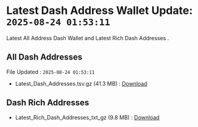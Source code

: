 # Latest Dash Address Wallet Update: `2025-08-24 01:53:11`

Latest All Address Dash Wallet and Latest Rich Dash Addresses .

## All Dash Addresses

File Updated : `2025-08-24 01:53:11`

- Latest_Dash_Addresses.tsv.gz (41.3 MB) : [Download](https://github.com/Pymmdrza/Rich-Address-Wallet/releases/tag/Dash)

## Dash Rich Addresses

- Latest_Rich_Dash_Addresses_txt_gz (9.8 MB) : [Download](https://github.com/Pymmdrza/Rich-Address-Wallet/releases/tag/Dash)
